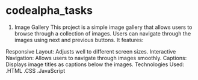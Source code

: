 # codealpha_tasks

1. Image Gallery
This project is a simple image gallery that allows users to browse through a collection of images. Users can navigate through the images using next and previous buttons. It features:

Responsive Layout: Adjusts well to different screen sizes.
Interactive Navigation: Allows users to navigate through images smoothly.
Captions: Displays image titles as captions below the images.
Technologies Used:
.HTML
.CSS
.JavaScript



